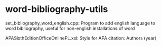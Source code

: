 # word-bibliography-utils

set_bibliography_word_english.cpp: Program to add english language to word bibliography, useful for non-english installations of word

APASixthEditionOfficeOnlinePL.xsl: Style for APA citation:  Authors (year)
